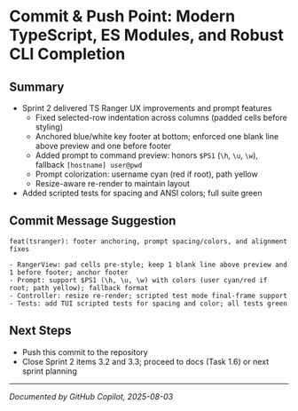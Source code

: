 # Commit & Push Point: Modern TypeScript, ES Modules, and Robust CLI Completion

## Summary
- Sprint 2 delivered TS Ranger UX improvements and prompt features
  - Fixed selected-row indentation across columns (padded cells before styling)
  - Anchored blue/white key footer at bottom; enforced one blank line above preview and one before footer
  - Added prompt to command preview: honors `$PS1` (`\h`, `\u`, `\w`), fallback `[hostname] user@pwd`
  - Prompt colorization: username cyan (red if root), path yellow
  - Resize-aware re-render to maintain layout
- Added scripted tests for spacing and ANSI colors; full suite green

## Commit Message Suggestion
```
feat(tsranger): footer anchoring, prompt spacing/colors, and alignment fixes

- RangerView: pad cells pre-style; keep 1 blank line above preview and 1 before footer; anchor footer
- Prompt: support $PS1 (\h, \u, \w) with colors (user cyan/red if root; path yellow); fallback format
- Controller: resize re-render; scripted test mode final-frame support
- Tests: add TUI scripted tests for spacing and color; all tests green
```

## Next Steps
- Push this commit to the repository
- Close Sprint 2 items 3.2 and 3.3; proceed to docs (Task 1.6) or next sprint planning

---

*Documented by GitHub Copilot, 2025-08-03*
